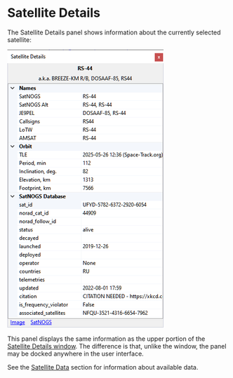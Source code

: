 # Satellite Details

The Satellite Details panel shows information about the currently selected satellite:

![Satellite Details Panel](../images/satellite_details_panel.png)

This panel displays the same information as the upper portion of the
[Satellite Details window](satellite_details_window.md). The difference is that, unlike the window,
the panel may be docked anywhere in the user interface.

See the
[Satellite Data](satellite_data.md) section for information about available data.
